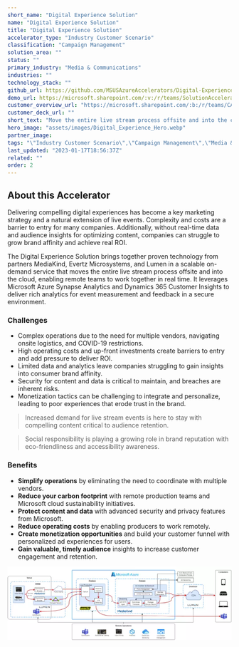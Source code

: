 ```yaml
---
short_name: "Digital Experience Solution"
name: "Digital Experience Solution"
title: "Digital Experience Solution"
accelerator_type: "Industry Customer Scenario"
classification: "Campaign Management"
solution_area: ""
status: ""
primary_industry: "Media & Communications"
industries: ""
technology_stack: ""
github_url: https://github.com/MSUSAzureAccelerators/Digital-Experience-Solution-Accelerator
demo_url: https://microsoft.sharepoint.com/:v:/r/teams/SolutionAcceleratorsPartnerForum/Shared%20Documents/General/MSUS%20Azure%20Accelerator%20Assets/Digital%20Experience%20Solution/MS_Live%20Events%20Demo_Final.mp4?csf=1&web=1&e=H4H2NY
customer_overview_url: "https://microsoft.sharepoint.com/:b:/r/teams/CAF-SolutionAccelerators/Shared%20Documents/General/BVA%20Files/Digital%20Experience%20Solution/Digital%20Experience%20Solution%20Overview.pdf?csf=1&web=1&e=a1Ccch"
customer_deck_url: ""
short_text: "Move the entire live stream process offsite and into the cloud."
hero_image: "assets/images/Digital_Experience_Hero.webp"
partner_image: 
tags: "\"Industry Customer Scenario\",\"Campaign Management\",\"Media & Communications\""
last_updated: "2023-01-17T18:56:37Z"
related: ""
order: 2
---
```

## About this Accelerator

Delivering compelling digital experiences has become a key marketing strategy and a natural extension of live events. Complexity and costs are a barrier to entry for many companies. Additionally, without real-time data and audience insights for optimizing content, companies can struggle to grow brand affinity and achieve real ROI.

The Digital Experience Solution brings together proven technology from partners MediaKind, Evertz Microsystems, and Lumen in a scalable on-demand service that moves the entire live stream process offsite and into the cloud, enabling remote teams to work together in real time. It leverages Microsoft Azure Synapse Analytics and Dynamics 365 Customer Insights to deliver rich analytics for event measurement and feedback in a secure environment.

### Challenges

* Complex operations due to the need for multiple vendors, navigating onsite logistics, and COVID-19 restrictions.
* High operating costs and up-front investments create barriers to entry and add pressure to deliver ROI.
* Limited data and analytics leave companies struggling to gain insights into consumer brand affinity.
* Security for content and data is critical to maintain, and breaches are inherent risks.
* Monetization tactics can be challenging to integrate and personalize, leading to poor experiences that erode trust in the brand.

> Increased demand for live stream events is here to stay with compelling content critical to audience retention. 

> Social responsibility is playing a growing role in brand reputation with eco-friendliness and accessibility awareness.

### Benefits

* **Simplify operations** by eliminating the need to coordinate with multiple vendors.
* **Reduce your carbon footprint** with remote production teams and Microsoft cloud sustainability initiatives.
* **Protect content and data** with advanced security and privacy features from Microsoft.
* **Reduce operating costs** by enabling producers to work remotely. 
* **Create monetization opportunities** and build your customer funnel with personalized ad experiences for users. 
* **Gain valuable, timely audience** insights to increase customer engagement and retention.

![Digital Experience Solution Accelerator Architecture](../assets/images/Digital%20Experience%20Solution%20Architecture.webp)